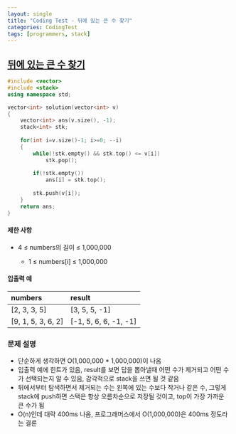 ```yaml
---
layout: single
title: "Coding Test - 뒤에 있는 큰 수 찾기"
categories: CodingTest
tags: [programmers, stack]
---
```


## <a href="https://school.programmers.co.kr/learn/courses/30/lessons/154539" target="_blank">뒤에 있는 큰 수 찾기</a>

```cpp
#include <vector>
#include <stack>
using namespace std;

vector<int> solution(vector<int> v)
{
    vector<int> ans(v.size(), -1);
    stack<int> stk;
    
    for(int i=v.size()-1; i>=0; --i)
    {
        while(!stk.empty() && stk.top() <= v[i])
            stk.pop();
        
        if(!stk.empty())
            ans[i] = stk.top();
        
        stk.push(v[i]);
    }
    return ans;
}
```

#### 제한 사항

- 4 ≤ numbers의 길이 ≤ 1,000,000

  - 1 ≤ numbers[i] ≤ 1,000,000

#### 입출력 예

|numbers|result|
|:---|:---|
|[2, 3, 3, 5]|[3, 5, 5, -1]|
|[9, 1, 5, 3, 6, 2]|[-1, 5, 6, 6, -1, -1]|

### 문제 설명

- 단순하게 생각하면 O(1,000,000 * 1,000,000)이 나옴
- 입출력 예에 힌트가 있음, result를 보면 답을 뽑아낼때 어떤 수가 제거되고 어떤 수가 선택되는지 알 수 있음, 감각적으로 stack을 쓰면 될 것 같음
- 뒤에서부터 탐색하면서 제거되는 수는 왼쪽에 있는 수보다 작거나 같은 수, 그렇게 stack에 push하면 스택은 항상 오름차순으로 저장될 것이고, top이 가장 가까운 큰 수가 됨
- O(n)인데 대략 400ms 나옴, 프로그래머스에서 O(1,000,000)은 400ms 정도라는 결론